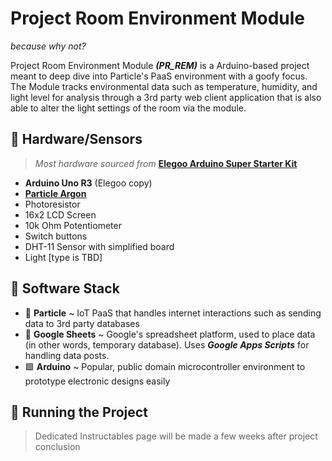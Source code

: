 # Project Room Environment Module

*because why not?*

Project Room Environment Module ***(PR_REM)*** is a Arduino-based project meant to deep dive into Particle's PaaS environment with a goofy focus. The Module tracks environmental data such as temperature, humidity, and light level for analysis through a 3rd party web client application that is also able to alter the light settings of the room via the module. 

## 🔧 Hardware/Sensors
> *Most hardware sourced from* **[Elegoo Arduino Super Starter Kit](https://www.elegoo.com/blogs/arduino-projects/elegoo-uno-project-super-starter-kit-tutorial)** 

- __Arduino Uno R3__ (Elegoo copy)
- [__Particle Argon__](https://docs.particle.io/argon/)
- Photoresistor
- 16x2 LCD Screen
- 10k Ohm Potentiometer
- Switch buttons
- DHT-11 Sensor with simplified board
- Light [type is TBD]

## 🚀 Software Stack

- 🔷 **Particle** ~ IoT PaaS that handles internet interactions such as sending data to 3rd party databases
- 📄 **Google Sheets** ~ Google's spreadsheet platform, used to place data (in other words, temporary database). Uses ___Google Apps Scripts___ for handling data posts.
- 🟩 **Arduino** ~ Popular, public domain microcontroller environment to prototype electronic designs easily

## 🔧 Running the Project

> Dedicated Instructables page will be made a few weeks after project conclusion

